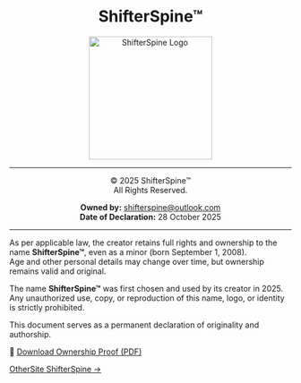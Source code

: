 <div align="center">

# ShifterSpine™
<img src="https://shifterspine.github.io/ShifterSpine_logo_transparent.png" alt="ShifterSpine Logo" width="220" />

---

© 2025 ShifterSpine™  
All Rights Reserved.  

**Owned by:** shifterspine@outlook.com  
**Date of Declaration:** 28 October 2025  

---

</div>

As per applicable law, the creator retains full rights and ownership to the name **ShifterSpine™**, even as a minor (born September 1, 2008).  
Age and other personal details may change over time, but ownership remains valid and original.  

The name **ShifterSpine™** was first chosen and used by its creator in 2025.  
Any unauthorized use, copy, or reproduction of this name, logo, or identity is strictly prohibited.  

This document serves as a permanent declaration of originality and authorship.  

📄 [Download Ownership Proof (PDF)](https://shifterspine.github.io/ShifterSpine_Ownership_Proof.pdf)


[ OtherSite ShifterSpine →](https://shifterspine.page.gd/)
